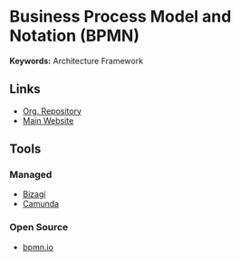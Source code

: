 # Business Process Model and Notation (BPMN)

**Keywords:** Architecture Framework

## Links

- [Org. Repository](https://github.com/bpmn-io)
- [Main Website](https://bpmn.io)

## Tools

### Managed

- [Bizagi](https://bizagi.com)
- [Camunda](https://camunda.com)

<!--
https://bpmn.studio/
-->

### Open Source

- [bpmn.io](https://bpmn.io)

<!--
https://github.com/yuzutech/kroki
https://github.com/flowable/flowable-engine
https://github.com/Activiti/Activiti
-->
